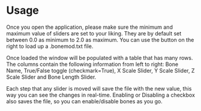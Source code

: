 # Usage
Once you open the application, please make sure the minimum and maximum value of sliders are set to your liking. They are by default set between 0.0 as minimum to 2.0 as maximum. You can use the button on the right to load up a .bonemod.txt file.

Once loaded the window will be populated with a table that has many rows. The columns contain the following information from left to right: Bone Name, True/False toggle (checkmark=True), X Scale Slider, Y Scale Slider, Z Scale Slider and Bone Length Slider.

Each step that any slider is moved will save the file with the new value, this way you can see the changes in real-time. Enabling or Disabling a checkbox also saves the file, so you can enable/disable bones as you go.
